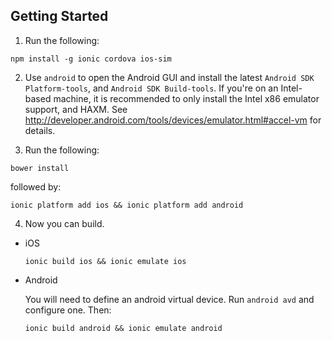 Getting Started
--
1. Run the following:

  `npm install -g ionic cordova ios-sim`

2. Use `android` to open the Android GUI and install the latest `Android SDK
   Platform-tools`, and `Android SDK Build-tools`. If you're on an Intel-based
   machine, it is recommended to only install the Intel x86 emulator support,
   and HAXM. See
   http://developer.android.com/tools/devices/emulator.html#accel-vm for
   details.

3. Run the following:

  `bower install`

  followed by:

  `ionic platform add ios && ionic platform add android`

4. Now you can build.

  - iOS

    `ionic build ios && ionic emulate ios`

  - Android

    You will need to define an android virtual device. Run `android avd` and
    configure one. Then:

    `ionic build android && ionic emulate android`
